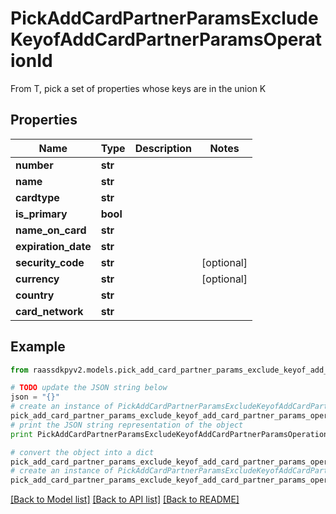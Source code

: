 # PickAddCardPartnerParamsExcludeKeyofAddCardPartnerParamsOperationId

From T, pick a set of properties whose keys are in the union K

## Properties
Name | Type | Description | Notes
------------ | ------------- | ------------- | -------------
**number** | **str** |  | 
**name** | **str** |  | 
**cardtype** | **str** |  | 
**is_primary** | **bool** |  | 
**name_on_card** | **str** |  | 
**expiration_date** | **str** |  | 
**security_code** | **str** |  | [optional] 
**currency** | **str** |  | [optional] 
**country** | **str** |  | 
**card_network** | **str** |  | 

## Example

```python
from raassdkpyv2.models.pick_add_card_partner_params_exclude_keyof_add_card_partner_params_operation_id import PickAddCardPartnerParamsExcludeKeyofAddCardPartnerParamsOperationId

# TODO update the JSON string below
json = "{}"
# create an instance of PickAddCardPartnerParamsExcludeKeyofAddCardPartnerParamsOperationId from a JSON string
pick_add_card_partner_params_exclude_keyof_add_card_partner_params_operation_id_instance = PickAddCardPartnerParamsExcludeKeyofAddCardPartnerParamsOperationId.from_json(json)
# print the JSON string representation of the object
print PickAddCardPartnerParamsExcludeKeyofAddCardPartnerParamsOperationId.to_json()

# convert the object into a dict
pick_add_card_partner_params_exclude_keyof_add_card_partner_params_operation_id_dict = pick_add_card_partner_params_exclude_keyof_add_card_partner_params_operation_id_instance.to_dict()
# create an instance of PickAddCardPartnerParamsExcludeKeyofAddCardPartnerParamsOperationId from a dict
pick_add_card_partner_params_exclude_keyof_add_card_partner_params_operation_id_form_dict = pick_add_card_partner_params_exclude_keyof_add_card_partner_params_operation_id.from_dict(pick_add_card_partner_params_exclude_keyof_add_card_partner_params_operation_id_dict)
```
[[Back to Model list]](../README.md#documentation-for-models) [[Back to API list]](../README.md#documentation-for-api-endpoints) [[Back to README]](../README.md)


